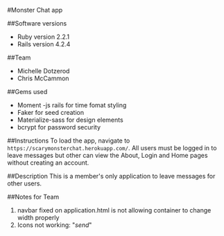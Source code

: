 #Monster Chat app

##Software versions
- Ruby version 2.2.1
- Rails version 4.2.4

##Team
- Michelle Dotzerod
- Chris McCammon

##Gems used
- Moment -js rails for time fomat styling
- Faker for seed creation
- Materialize-sass for design elements
- bcrypt for password security

##Instructions
To load the app, navigate to `https://scarymonsterchat.herokuapp.com/`. All users must be logged in to leave messages but other can view the About, Login and Home pages without creating an account.


##Description
This is a member's only application to leave messages for other users.


##Notes for Team
1. navbar fixed on application.html is not allowing container to change width properly
2. Icons not working:
"<i class="material-icons right">send</i>"
